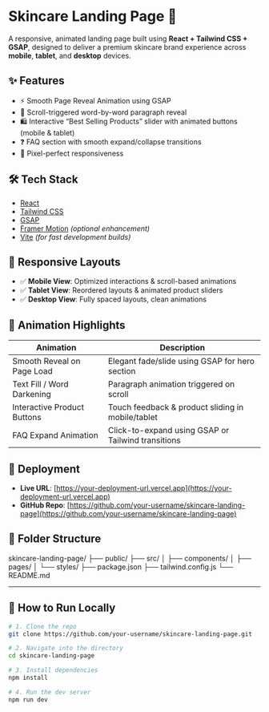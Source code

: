 # Skincare Landing Page 🌿

A responsive, animated landing page built using **React + Tailwind CSS + GSAP**, designed to deliver a premium skincare brand experience across **mobile**, **tablet**, and **desktop** devices.

## ✨ Features

- ⚡ Smooth Page Reveal Animation using GSAP
- 💬 Scroll-triggered word-by-word paragraph reveal
- 🛍️ Interactive “Best Selling Products” slider with animated buttons (mobile & tablet)
- ❓ FAQ section with smooth expand/collapse transitions
- 🔁 Pixel-perfect responsiveness

## 🛠️ Tech Stack

- [React](https://reactjs.org/)
- [Tailwind CSS](https://tailwindcss.com/)
- [GSAP](https://greensock.com/gsap/)
- [Framer Motion](https://www.framer.com/motion/) *(optional enhancement)*
- [Vite](https://vitejs.dev/) *(for fast development builds)*

## 📱 Responsive Layouts

- ✅ **Mobile View**: Optimized interactions & scroll-based animations
- ✅ **Tablet View**: Reordered layouts & animated product sliders
- ✅ **Desktop View**: Fully spaced layouts, clean animations

## 🎥 Animation Highlights

| Animation                      | Description |
|-------------------------------|-------------|
| Smooth Reveal on Page Load    | Elegant fade/slide using GSAP for hero section |
| Text Fill / Word Darkening    | Paragraph animation triggered on scroll |
| Interactive Product Buttons   | Touch feedback & product sliding in mobile/tablet |
| FAQ Expand Animation          | Click-to-expand using GSAP or Tailwind transitions |

## 🚀 Deployment

- **Live URL**: [https://your-deployment-url.vercel.app](https://your-deployment-url.vercel.app)
- **GitHub Repo**: [https://github.com/your-username/skincare-landing-page](https://github.com/your-username/skincare-landing-page)

## 📂 Folder Structure

skincare-landing-page/
├── public/
├── src/
│ ├── components/
│ ├── pages/
│ └── styles/
├── package.json
├── tailwind.config.js
└── README.md


---

## 📜 How to Run Locally

```bash
# 1. Clone the repo
git clone https://github.com/your-username/skincare-landing-page.git

# 2. Navigate into the directory
cd skincare-landing-page

# 3. Install dependencies
npm install

# 4. Run the dev server
npm run dev


